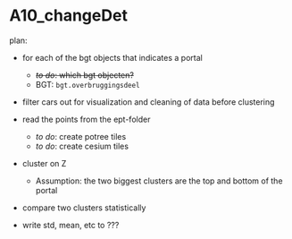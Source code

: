 # A10_changeDet

plan:

 - for each of the bgt objects that indicates a portal
	 - ~~*to do*:  which bgt objecten?~~
	 - BGT: `bgt.overbruggingsdeel`
 - filter cars out for visualization and cleaning of data before clustering
 
 - read the points from the ept-folder
	 - *to do*: create potree tiles
	 - *to do*: create cesium tiles
 - cluster on Z
	 - Assumption: the two biggest clusters are the top and bottom of the portal
 - compare two clusters statistically
 - write std, mean, etc to ???
